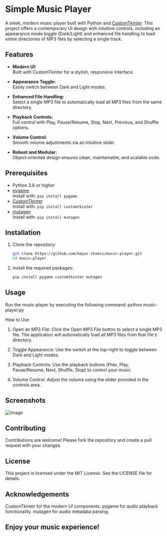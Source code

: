 # Simple Music Player

A sleek, modern music player built with Python and [CustomTkinter](https://github.com/TomSchimansky/CustomTkinter). This project offers a contemporary UI design with intuitive controls, including an appearance mode toggle (Dark/Light) and enhanced file handling to load entire directories of MP3 files by selecting a single track.

## Features

- **Modern UI:**  
  Built with CustomTkinter for a stylish, responsive interface.
  
- **Appearance Toggle:**  
  Easily switch between Dark and Light modes.

- **Enhanced File Handling:**  
  Select a single MP3 file to automatically load all MP3 files from the same directory.

- **Playback Controls:**  
  Full control with Play, Pause/Resume, Stop, Next, Previous, and Shuffle options.

- **Volume Control:**  
  Smooth volume adjustments via an intuitive slider.

- **Robust and Modular:**  
  Object-oriented design ensures clean, maintainable, and scalable code.

## Prerequisites

- Python 3.6 or higher
- [pygame](https://www.pygame.org/)  
  Install with: `pip install pygame`
- [CustomTkinter](https://github.com/TomSchimansky/CustomTkinter)  
  Install with: `pip install customtkinter`
- [mutagen](https://mutagen.readthedocs.io/en/latest/)  
  Install with: `pip install mutagen`

## Installation

1. Clone the repository:

   ```bash
   git clone https://github.com/keyur-choksi/music-player.git
   cd music-player
2. Install the required packages:
   ```bash
   pip install pygame customtkinter mutagen

## Usage

Run the music player by executing the following command: python music-player.py

How to Use

1. Open an MP3 File:
Click the Open MP3 File button to select a single MP3 file. The application will automatically load all MP3 files from that file's directory.

2. Toggle Appearance:
Use the switch at the top-right to toggle between Dark and Light modes.

3. Playback Controls:
Use the playback buttons (Prev, Play, Pause/Resume, Next, Shuffle, Stop) to control your music.

4. Volume Control:
Adjust the volume using the slider provided in the controls area.

## Screenshots

![image](https://github.com/user-attachments/assets/c9daa1f2-685d-46ba-947f-16f2214b8af3)

## Contributing
Contributions are welcome! Please fork the repository and create a pull request with your changes.

## License
This project is licensed under the MIT License. See the LICENSE file for details.

## Acknowledgements
CustomTkinter for the modern UI components.
pygame for audio playback functionality.
mutagen for audio metadata parsing.

## Enjoy your music experience!
